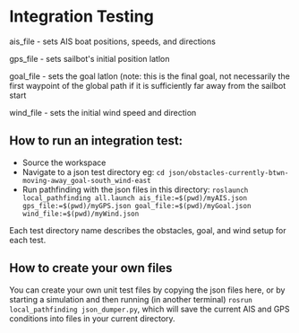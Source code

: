 # Integration Testing 

ais\_file - sets AIS boat positions, speeds, and directions

gps\_file - sets sailbot's initial position latlon

goal\_file - sets the goal latlon (note: this is the final goal, not necessarily the first waypoint of the global path if it is sufficiently far away from the sailbot start

wind\_file - sets the initial wind speed and direction

## How to run an integration test:

* Source the workspace
* Navigate to a json test directory eg: `cd json/obstacles-currently-btwn-moving-away_goal-south_wind-east`
* Run pathfinding with the json files in this directory: `roslaunch local_pathfinding all.launch ais_file:=$(pwd)/myAIS.json gps_file:=$(pwd)/myGPS.json goal_file:=$(pwd)/myGoal.json wind_file:=$(pwd)/myWind.json`


Each test directory name describes the obstacles, goal, and wind setup for each test. 

## How to create your own files

You can create your own unit test files by copying the json files here, or by starting a simulation and then running (in another terminal) `rosrun local_pathfinding json_dumper.py`, which will save the current AIS and GPS conditions into files in your current directory.

